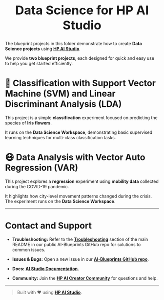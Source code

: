 <h1 style="text-align: center; font-size: 40px;"> Data Science for HP AI Studio </h1>

The blueprint projects in this folder demonstrate how to create **Data Science projects** using [**HP AI Studio**](https://www.hp.com/us-en/workstations/ai-studio.html).

We provide **two blueprint projects**, each designed for quick and easy use to help you get started efficiently.

# 🌷 Classification with Support Vector Machine (SVM) and Linear Discriminant Analysis (LDA)

This project is a simple **classification** experiment focused on predicting the species of **Iris flowers**.

It runs on the **Data Science Workspace**, demonstrating basic supervised learning techniques for multi-class classification tasks.

# 😷 Data Analysis with Vector Auto Regression (VAR)

This project explores a **regression** experiment using **mobility data** collected during the COVID-19 pandemic.

It highlights how city-level movement patterns changed during the crisis. The experiment runs on the **Data Science Workspace**.

---

# Contact and Support

- **Troubleshooting:** Refer to the [**Troubleshooting**](https://github.com/HPInc/AI-Blueprints/tree/main?tab=readme-ov-file#troubleshooting) section of the main README in our public AI-Blueprints GitHub repo for solutions to common issues.

- **Issues & Bugs:** Open a new issue in our [**AI-Blueprints GitHub repo**](https://github.com/HPInc/AI-Blueprints).

- **Docs:** [**AI Studio Documentation**](https://zdocs.datascience.hp.com/docs/aistudio/overview).

- **Community:** Join the [**HP AI Creator Community**](https://community.datascience.hp.com/) for questions and help.

---

> Built with ❤️ using [**HP AI Studio**](https://hp.com/ai-studio).
